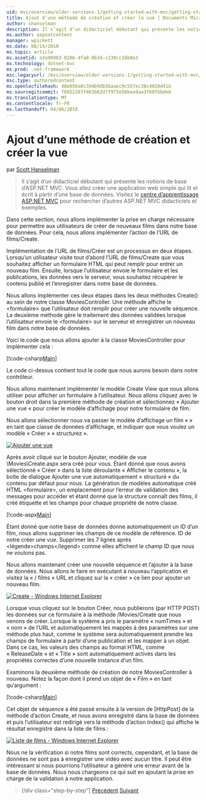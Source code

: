 ```yaml
---
uid: mvc/overview/older-versions-1/getting-started-with-mvc/getting-started-with-mvc-part6
title: Ajout d’une méthode de création et créer la vue | Documents Microsoft
author: shanselman
description: Il s’agit d’un didacticiel débutant qui présente les notions de base d’ASP.NET MVC. Créez une application web simple qui lit et écrit à partir d’une base de données.
ms.author: aspnetcontent
manager: wpickett
ms.date: 08/14/2010
ms.topic: article
ms.assetid: a3a90963-0286-4fa0-9b3d-c230cc18b0a3
ms.technology: dotnet-mvc
ms.prod: .net-framework
msc.legacyurl: /mvc/overview/older-versions-1/getting-started-with-mvc/getting-started-with-mvc-part6
msc.type: authoredcontent
ms.openlocfilehash: 48e656a0c394b9db5baaec9c557ec38c4020d41b
ms.sourcegitcommit: f8852267f463b62d7f975e56bea9aa3f68fbbdeb
ms.translationtype: MT
ms.contentlocale: fr-FR
ms.lasthandoff: 04/06/2018
---
```

<a name="adding-a-create-method-and-create-view"></a>Ajout d’une méthode de création et créer la vue
====================
par [Scott Hanselman](https://github.com/shanselman)

> Il s’agit d’un didacticiel débutant qui présente les notions de base d’ASP.NET MVC. Vous allez créer une application web simple qui lit et écrit à partir d’une base de données. Visitez le [centre d’apprentissage ASP.NET MVC](../../../index.md) pour rechercher d’autres ASP.NET MVC didacticiels et exemples.


Dans cette section, nous allons implémenter la prise en charge nécessaire pour permettre aux utilisateurs de créer de nouveaux films dans notre base de données. Pour cela, nous allons implémenter l’action de l’URL de films/Create.

Implémentation de l’URL de films/Créer est un processus en deux étapes. Lorsqu’un utilisateur visite tout d’abord l’URL de films/Create que vous souhaitez afficher un formulaire HTML qui peut remplir pour entrer un nouveau film. Ensuite, lorsque l’utilisateur envoie le formulaire et les publications, les données vers le serveur, vous souhaitez récupérer le contenu publié et l’enregistrer dans notre base de données.

Nous allons implémenter ces deux étapes dans les deux méthodes Create() au sein de notre classe MoviesController. Une méthode affiche le &lt;formulaire&gt; que l’utilisateur doit remplir pour créer une nouvelle séquence. La deuxième méthode gère le traitement des données validées lorsque l’utilisateur envoie le &lt;formulaire&gt; sur le serveur et enregistrer un nouveau film dans notre base de données.

Voici le code que nous allons ajouter à la classe MoviesController pour implémenter cela :

[!code-csharp[Main](getting-started-with-mvc-part6/samples/sample1.cs)]

Le code ci-dessus contient tout le code que nous aurons besoin dans notre contrôleur.

Nous allons maintenant implémenter le modèle Create View que nous allons utiliser pour afficher un formulaire à l’utilisateur. Nous allons cliquez avec le bouton droit dans la première méthode de création et sélectionnez « Ajouter une vue « pour créer le modèle d’affichage pour notre formulaire de film.

Nous allons sélectionner nous va passer le modèle d’affichage un film « » en tant que classe de données d’affichage, et indiquer que vous voulez un modèle « Créer » « structurez ».

[![Ajouter une vue](getting-started-with-mvc-part6/_static/image2.png)](getting-started-with-mvc-part6/_static/image1.png)

Après avoir cliqué sur le bouton Ajouter, modèle de vue \Movies\Create.aspx sera créé pour vous. Étant donné que nous avons sélectionné « Créer » dans la liste déroulante « Afficher le contenu », la boîte de dialogue Ajouter une vue automatiquement « structuré » du contenu par défaut pour nous. La génération de modèles automatique créé HTML &lt;formulaire&gt;, un emplacement pour l’erreur de validation des messages pour accéder et étant donné que la structure connaît des films, il créé étiquette et les champs pour chaque propriété de notre classe.

[!code-aspx[Main](getting-started-with-mvc-part6/samples/sample2.aspx)]

Étant donné que notre base de données donne automatiquement un ID d’un film, nous allons supprimer les champs de ce modèle de référence. ID de notre créer une vue. Supprimer les 7 lignes après &lt;légende&gt;champs&lt;/legend&gt; comme elles affichent le champ ID que nous ne voulons pas.

Nous allons maintenant créer une nouvelle séquence et l’ajouter à la base de données. Nous allons le faire en exécutant à nouveau l’application et visitez la « / films « URL et cliquez sur la « créer » ce lien pour ajouter un nouveau film.

[![Create - Windows Internet Explorer](getting-started-with-mvc-part6/_static/image4.png)](getting-started-with-mvc-part6/_static/image3.png)

Lorsque vous cliquez sur le bouton Créer, nous publierons (par HTTP POST) les données sur ce formulaire à la méthode /Movies/Create que nous venons de créer. Lorsque le système a pris le paramètre « numTimes » et « nom » de l’URL et automatiquement les mappés à des paramètres sur une méthode plus haut, comme le système sera automatiquement prendre les champs de formulaire à partir d’une publication et les mapper à un objet. Dans ce cas, les valeurs des champs au format HTML, comme « ReleaseDate » et « Title » sont automatiquement activés dans les propriétés correctes d’une nouvelle instance d’un film.

Examinons la deuxième méthode de création de notre MoviesController à nouveau. Notez la façon dont il prend un objet de « Film » en tant qu’argument :

[!code-csharp[Main](getting-started-with-mvc-part6/samples/sample3.cs)]

Cet objet de séquence a été passé ensuite à la version de [HttpPost] de la méthode d’action Create, et nous avons enregistré dans la base de données et puis l’utilisateur est redirigé vers la méthode d’action Index() qui affiche le résultat enregistré dans la liste de films :

[![Liste de films - Windows Internet Explorer](getting-started-with-mvc-part6/_static/image6.png)](getting-started-with-mvc-part6/_static/image5.png)

Nous ne la vérification si notre films sont corrects, cependant, et la base de données ne sont pas à enregistrer une vidéo avec aucun titre. Il peut être intéressant si nous pourrions l’utilisateur a généré une erreur avant de la base de données. Nous nous chargeons ce qui suit en ajoutant la prise en charge de la validation à notre application.

> [!div class="step-by-step"]
> [Précédent](getting-started-with-mvc-part5.md)
> [Suivant](getting-started-with-mvc-part7.md)
